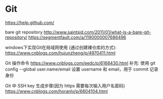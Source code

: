 # Git
https://help.github.com/

bare git repository
http://www.saintsjd.com/2011/01/what-is-a-bare-git-repository/
https://segmentfault.com/a/1190000007686496

windows下实现Git在局域网使用 (通过创建裸仓库的方式): https://www.cnblogs.com/hujunzheng/p/4970411.html

Git 操作命令 https://www.cnblogs.com/eedc/p/6168430.html
补充: 使用 git config --global user.name/email 设置 username 和 email，用于 commit 记录身份

Git 中 SSH key 生成步骤(因为 https 需要每次输入用户名密码) https://www.cnblogs.com/horanly/p/6604104.html